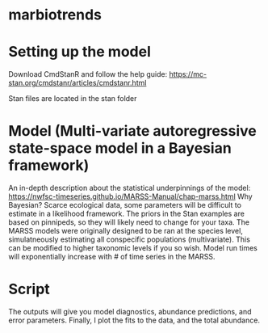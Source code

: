 # marbiotrends

# Setting up the model
Download CmdStanR and follow the help guide:
https://mc-stan.org/cmdstanr/articles/cmdstanr.html

Stan files are located in the stan folder

# Model (Multi-variate autoregressive state-space model in a Bayesian framework)
An in-depth description about the statistical underpinnings of the model:
https://nwfsc-timeseries.github.io/MARSS-Manual/chap-marss.html
Why Bayesian? Scarce ecological data, some parameters will be difficult to estimate in a likelihood framework.
The priors in the Stan examples are based on pinnipeds, so they will likely need to change for your taxa.
The MARSS models were originally designed to be ran at the species level, simulatneously estimating all conspecific populations (multivariate). This can be modified to higher taxonomic levels if you so wish. Model run times will exponentially increase with # of time series in the MARSS. 

# Script 
The outputs will give you model diagnostics, abundance predictions, and error parameters.
Finally, I plot the fits to the data, and the total abundance. 

